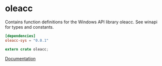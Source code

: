 # oleacc #
Contains function definitions for the Windows API library oleacc. See winapi for types and constants.

```toml
[dependencies]
oleacc-sys = "0.0.1"
```

```rust
extern crate oleacc;
```

[Documentation](https://retep998.github.io/doc/winapi/oleacc/)
